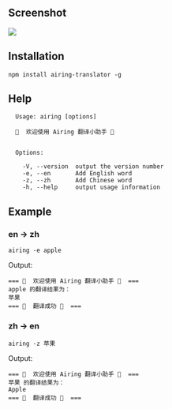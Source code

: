 ## Screenshot

![](https://airing.ursb.me/image/cover/airing-translator.jpeg)

## Installation

```
npm install airing-translator -g
```

## Help


```
  Usage: airing [options]

  🍻  欢迎使用 Airing 翻译小助手 🍻


  Options:

    -V, --version  output the version number
    -e, --en       Add English word
    -z, --zh       Add Chinese word
    -h, --help     output usage information
```

## Example

### en -> zh

```
airing -e apple
```

Output:

```
=== 🍻  欢迎使用 Airing 翻译小助手 🍻  ===
apple 的翻译结果为：
苹果
=== 🍻  翻译成功 🍻  ===
```

### zh -> en


```
airing -z 苹果
```

Output:

```
=== 🍻  欢迎使用 Airing 翻译小助手 🍻  ===
苹果 的翻译结果为：
Apple
=== 🍻  翻译成功 🍻  ===
```
